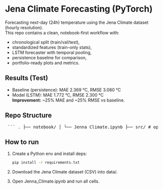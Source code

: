 # Jena Climate Forecasting (PyTorch)

Forecasting next-day (24h) temperature using the Jena Climate dataset (hourly resolution).  
This repo contains a clean, notebook-first workflow with:
- chronological split (train/val/test),
- standardized features (train-only stats),
- LSTM forecaster with temporal pooling,
- persistence baseline for comparison,
- portfolio-ready plots and metrics.

## Results (Test)
- Baseline (persistence): MAE 2.369 °C, RMSE 3.080 °C  
- Model (LSTM): MAE 1.772 °C, RMSE 2.300 °C  
**Improvement:** ~25% MAE and ~25% RMSE vs baseline.

## Repo Structure
<pre> ``` . ├── notebook/ │ └── Jenna_Climate.ipynb ├── src/ # optional Python modules ├── figures/ # exported plots ├── data/ # (ignored) put raw data here ├── requirements.txt ├── .gitignore └── README.md ``` </pre>

## How to run
1. Create a Python env and install deps:
   ```bash
   pip install -r requirements.txt

2. Download the Jena Climate dataset (CSV) into data/.

3. Open Jenna_Climate.ipynb and run all cells.
